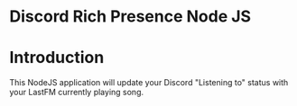 # Discord Rich Presence Node JS

# Introduction
This NodeJS application will update your Discord "Listening to" status with your LastFM currently playing song. 
